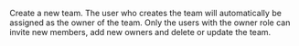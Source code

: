 Create a new team. The user who creates the team will automatically be assigned as the owner of the team. Only the users with the owner role can invite new members, add new owners and delete or update the team.